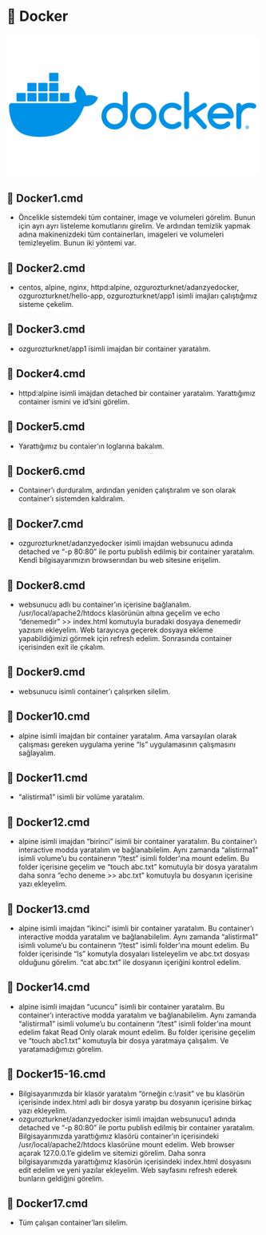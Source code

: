 # 🎯 Docker 

<img src ="https://github.com/rasitesdmr/docker-container-image-volume/blob/master/images/Docker-Logo.png" >

## 📌 Docker1.cmd
* Öncelikle sistemdeki tüm container, image ve volumeleri görelim. Bunun için ayrı ayrı listeleme komutlarını girelim. Ve ardından temizlik yapmak adına makinenizdeki tüm containerları, imageleri ve volumeleri temizleyelim. Bunun iki yöntemi var.

## 📌 Docker2.cmd
* centos, alpine, nginx, httpd:alpine, ozgurozturknet/adanzyedocker, ozgurozturknet/hello-app, ozgurozturknet/app1 isimli imajları çalıştığımız sisteme çekelim. 

## 📌 Docker3.cmd
* ozgurozturknet/app1 isimli imajdan bir container yaratalım.

## 📌 Docker4.cmd
* httpd:alpine isimli imajdan detached bir container yaratalım. Yarattığımız container ismini ve id’sini görelim.

## 📌 Docker5.cmd
* Yarattığımız bu contaier’ın loglarına bakalım.

## 📌 Docker6.cmd
* Container’ı durduralım, ardından yeniden çalıştıralım ve son olarak container’ı sistemden kaldıralım.

## 📌 Docker7.cmd
* ozgurozturknet/adanzyedocker isimli imajdan websunucu adında detached ve “-p 80:80” ile portu publish edilmiş bir container yaratalım. Kendi bilgisayarımızın browserından bu web sitesine erişelim.

## 📌 Docker8.cmd
* websunucu adlı bu container’ın içerisine bağlanalım. /usr/local/apache2/htdocs klasörünün altına geçelim ve echo “denemedir” >> index.html komutuyla buradaki dosyaya denemedir yazısını ekleyelim. Web tarayıcıya geçerek dosyaya ekleme yapabildiğimizi görmek için refresh edelim. Sonrasında container içerisinden exit ile çıkalım.

## 📌 Docker9.cmd
* websunucu isimli container’ı çalışırken silelim.

## 📌 Docker10.cmd
* alpine isimli imajdan bir container yaratalım. Ama varsayılan olarak çalışması gereken uygulama yerine “ls” uygulamasının çalışmasını sağlayalım.

## 📌 Docker11.cmd
* “alistirma1” isimli bir volüme yaratalım. 

## 📌 Docker12.cmd
* alpine isimli imajdan “birinci” isimli bir container yaratalım. Bu container’ı interactive modda yaratalım ve bağlanabilelim. Aynı zamanda “alistirma1” isimli volume’u bu containerın “/test” isimli folder’ına mount edelim. Bu folder içerisine geçelim ve “touch abc.txt” komutuyla bir dosya yaratalım daha sonra “echo deneme >> abc.txt” komutuyla bu dosyanın içerisine yazı ekleyelim. 

## 📌 Docker13.cmd
* alpine isimli imajdan “ikinci” isimli bir container yaratalım. Bu container’ı interactive modda yaratalım ve bağlanabilelim. Aynı zamanda “alistirma1” isimli volume’u bu containerın “/test” isimli folder’ına mount edelim. Bu folder içerisinde “ls” komutyla dosyaları listeleyelim ve abc.txt dosyası olduğunu görelim. “cat abc.txt” ile dosyanın içeriğini kontrol edelim. 

## 📌 Docker14.cmd
* alpine isimli imajdan “ucuncu” isimli bir container yaratalım. Bu container’ı interactive modda yaratalım ve bağlanabilelim. Aynı zamanda “alistirma1” isimli volume’u bu containerın “/test” isimli folder’ına mount edelim fakat Read Only olarak mount edelim. Bu folder içerisine geçelim ve “touch abc1.txt” komutuyla bir dosya yaratmaya çalışalım. Ve yaratamadığımızı görelim.

## 📌 Docker15-16.cmd
* Bilgisayarımızda bir klasör yaratalım “örneğin c:\rasit” ve bu klasörün içerisinde index.html adlı bir dosya yaratıp bu dosyanın içerisine birkaç yazı ekleyelim.
* ozgurozturknet/adanzyedocker isimli imajdan websunucu1 adında detached ve “-p 80:80” ile portu publish edilmiş bir container yaratalım. Bilgisayarımızda yarattığımız klasörü container’ın içerisindeki /usr/local/apache2/htdocs klasörüne mount edelim. Web browser açarak 127.0.0.1’e gidelim ve sitemizi görelim. Daha sonra bilgisayarımızda yarattığımız klasörün içerisindeki index.html dosyasını edit edelim ve yeni yazılar ekleyelim. Web sayfasını refresh ederek bunların geldiğini görelim.

## 📌 Docker17.cmd
* Tüm çalışan container’ları silelim. 

